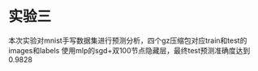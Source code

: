 # 实验三

本次实验对mnist手写数据集进行预测分析，四个gz压缩包对应train和test的images和labels
使用mlp的sgd+双100节点隐藏层，最终test预测准确度达到0.9828
